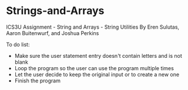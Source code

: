 # Strings-and-Arrays
ICS3U Assignment - String and Arrays - String Utilities By Eren Sulutas, Aaron Buitenwurf, and Joshua Perkins

To do list:
- Make sure the user statement entry doesn't contain letters and is not blank
- Loop the program so the user can use the program multiple times
- Let the user decide to keep the original input or to create a new one
- Finish the program
